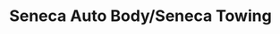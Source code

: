 ---
title: "Seneca Auto Body/Seneca Towing"
url: /mississauga/seneca-auto-body-seneca-towing/
shop: car repair
---